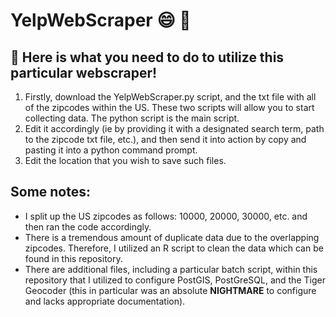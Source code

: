 # YelpWebScraper :smile: :wolf:

## :rocket: Here is what you need to do to utilize this particular webscraper!
1. Firstly, download the YelpWebScraper.py script, and the txt file with all of the zipcodes within the US. These two scripts will allow you to start collecting data. The python script is the main script. 
2. Edit it accordingly (ie by providing it with a designated search term, path to the zipcode txt file, etc.), and then send it into action by copy and pasting it into a python command prompt. 
3. Edit the location that you wish to save such files. 

## Some notes: 

* I split up the US zipcodes as follows: 10000, 20000, 30000, etc. and then ran the code accordingly. 
* There is a tremendous amount of duplicate data due to the overlapping zipcodes. Therefore, I utilized an R script to clean the data which can be found in this repository. 
* There are additional files, including a particular batch script, within this repository that I utilized to configure PostGIS, PostGreSQL, and the Tiger Geocoder (this in particular was an absolute __NIGHTMARE__ to configure and lacks appropriate documentation). 
